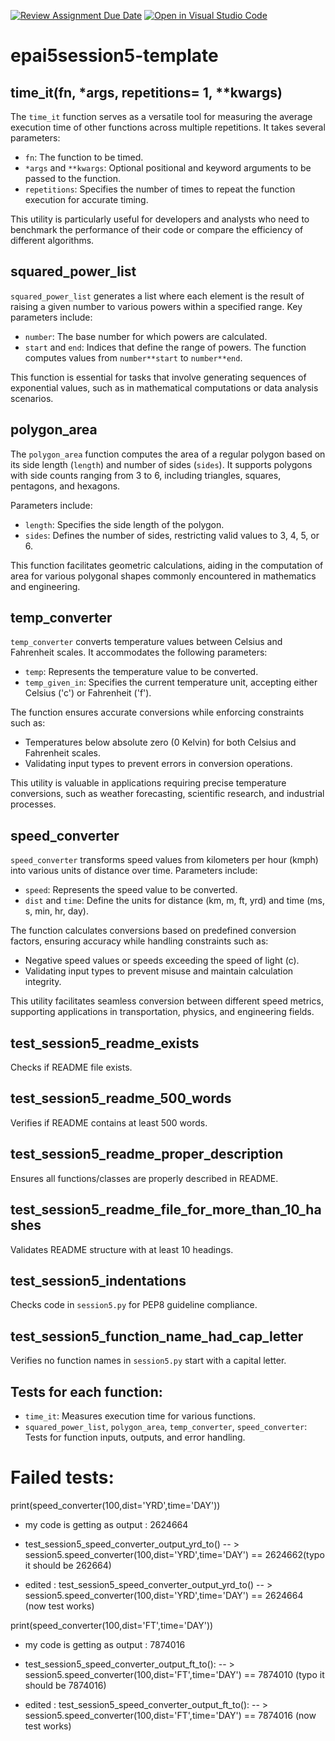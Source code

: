 [![Review Assignment Due Date](https://classroom.github.com/assets/deadline-readme-button-22041afd0340ce965d47ae6ef1cefeee28c7c493a6346c4f15d667ab976d596c.svg)](https://classroom.github.com/a/HfhAxLC5)
[![Open in Visual Studio Code](https://classroom.github.com/assets/open-in-vscode-2e0aaae1b6195c2367325f4f02e2d04e9abb55f0b24a779b69b11b9e10269abc.svg)](https://classroom.github.com/online_ide?assignment_repo_id=15412483&assignment_repo_type=AssignmentRepo)
# epai5session5-template

## time_it(fn, *args, repetitions= 1, **kwargs)

The `time_it` function serves as a versatile tool for measuring the average execution time of other functions across multiple repetitions. It takes several parameters:

- `fn`: The function to be timed.
- `*args` and `**kwargs`: Optional positional and keyword arguments to be passed to the function.
- `repetitions`: Specifies the number of times to repeat the function execution for accurate timing.

This utility is particularly useful for developers and analysts who need to benchmark the performance of their code or compare the efficiency of different algorithms.

## squared_power_list

`squared_power_list` generates a list where each element is the result of raising a given number to various powers within a specified range. Key parameters include:

- `number`: The base number for which powers are calculated.
- `start` and `end`: Indices that define the range of powers. The function computes values from `number**start` to `number**end`.

This function is essential for tasks that involve generating sequences of exponential values, such as in mathematical computations or data analysis scenarios.

## polygon_area

The `polygon_area` function computes the area of a regular polygon based on its side length (`length`) and number of sides (`sides`). It supports polygons with side counts ranging from 3 to 6, including triangles, squares, pentagons, and hexagons.

Parameters include:

- `length`: Specifies the side length of the polygon.
- `sides`: Defines the number of sides, restricting valid values to 3, 4, 5, or 6.

This function facilitates geometric calculations, aiding in the computation of area for various polygonal shapes commonly encountered in mathematics and engineering.

## temp_converter

`temp_converter` converts temperature values between Celsius and Fahrenheit scales. It accommodates the following parameters:

- `temp`: Represents the temperature value to be converted.
- `temp_given_in`: Specifies the current temperature unit, accepting either Celsius ('c') or Fahrenheit ('f').

The function ensures accurate conversions while enforcing constraints such as:

- Temperatures below absolute zero (0 Kelvin) for both Celsius and Fahrenheit scales.
- Validating input types to prevent errors in conversion operations.

This utility is valuable in applications requiring precise temperature conversions, such as weather forecasting, scientific research, and industrial processes.

## speed_converter

`speed_converter` transforms speed values from kilometers per hour (kmph) into various units of distance over time. Parameters include:

- `speed`: Represents the speed value to be converted.
- `dist` and `time`: Define the units for distance (km, m, ft, yrd) and time (ms, s, min, hr, day).

The function calculates conversions based on predefined conversion factors, ensuring accuracy while handling constraints such as:

- Negative speed values or speeds exceeding the speed of light (c).
- Validating input types to prevent misuse and maintain calculation integrity.

This utility facilitates seamless conversion between different speed metrics, supporting applications in transportation, physics, and engineering fields.

## test_session5_readme_exists

Checks if README file exists.

## test_session5_readme_500_words

Verifies if README contains at least 500 words.

## test_session5_readme_proper_description

Ensures all functions/classes are properly described in README.

## test_session5_readme_file_for_more_than_10_hashes

Validates README structure with at least 10 headings.

## test_session5_indentations

Checks code in `session5.py` for PEP8 guideline compliance.

## test_session5_function_name_had_cap_letter

Verifies no function names in `session5.py` start with a capital letter.

## Tests for each function:

- `time_it`: Measures execution time for various functions.
- `squared_power_list`, `polygon_area`, `temp_converter`, `speed_converter`: Tests for function inputs, outputs, and error handling.

# Failed tests:

print(speed_converter(100,dist='YRD',time='DAY'))

- my code is getting as output : 2624664

- test_session5_speed_converter_output_yrd_to() -- > session5.speed_converter(100,dist='YRD',time='DAY') == 2624662(typo it should be 262664) 

- edited  : test_session5_speed_converter_output_yrd_to() -- > session5.speed_converter(100,dist='YRD',time='DAY') == 2624664 (now test works)

print(speed_converter(100,dist='FT',time='DAY'))

- my code is getting as output : 7874016

- test_session5_speed_converter_output_ft_to(): -- > session5.speed_converter(100,dist='FT',time='DAY') == 7874010 (typo it should be 7874016)

- edited  : test_session5_speed_converter_output_ft_to(): -- > session5.speed_converter(100,dist='FT',time='DAY') == 7874016 (now test works)

